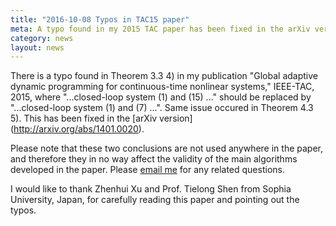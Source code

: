 ```yaml
---
title: "2016-10-08 Typos in TAC15 paper"
meta: A typo found in my 2015 TAC paper has been fixed in the arXiv version. Thank Zhenhui Xu and Prof. Tielong Shen from Sophia University, Japan, for pointing them out.
category: news
layout: news
---
```

There is a typo found in Theorem 3.3 4) in my publication "Global adaptive dynamic programming for continuous-time nonlinear systems," IEEE-TAC, 2015, where "...closed-loop system (1) and (15) ..." should be replaced by "...closed-loop system (1) and (7) ...". Same issue occured in Theorem 4.3 5). This has been fixed in the [arXiv version] (http://arxiv.org/abs/1401.0020). 

Please note that these two conclusions are not used anywhere in the paper, and therefore they in no way affect the validity of the main algorithms developed in the paper. Please [email me](yu.jiang@nyu.edu) for any related questions.

I would like to thank Zhenhui Xu and Prof. Tielong Shen from Sophia University, Japan, for carefully reading this paper and pointing out the typos. 

